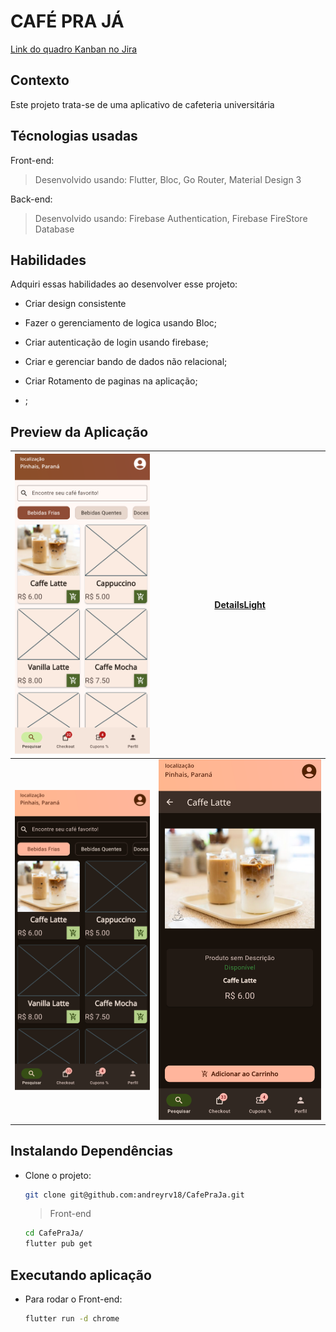 # CAFÉ PRA JÁ
[Link do quadro Kanban no Jira](https://andreyrv-dev.atlassian.net/jira/software/projects/CPJA/boards/34?atlOrigin=eyJpIjoiYjA2ZDVkYWJjN2U0NGE0ZTk1MjYyNWY5YjFlMmQxOTgiLCJwIjoiaiJ9)
## Contexto

Este projeto trata-se de uma aplicativo de cafeteria universitária

## Técnologias usadas

Front-end:
> Desenvolvido usando: Flutter, Bloc, Go Router, Material Design 3


Back-end:
> Desenvolvido usando: Firebase Authentication, Firebase FireStore Database

## Habilidades

Adquiri essas habilidades ao desenvolver esse projeto:

- Criar design consistente

- Fazer o gerenciamento de logica usando Bloc;

- Criar autenticação de login usando firebase;

- Criar e gerenciar bando de dados não relacional;

- Criar Rotamento de paginas na aplicação;

- ;

## Preview da Aplicação

| ![HomeLight](./assets/home-light.png) | [DetailsLight](./assets/details-light.png) |
|---------------------------------------|--------------------------------------------|
| ![HomeDark](./assets/home-dark.png)   | ![DetailsLight](./assets/details-dark.png) |

## Instalando Dependências

- Clone o projeto:

  ```bash
  git clone git@github.com:andreyrv18/CafePraJa.git
  ```

  > Front-end

  ```bash
  cd CafePraJa/
  flutter pub get
  ```

## Executando aplicação

- Para rodar o Front-end:

  ```bash
  flutter run -d chrome
  ```

<!--
## Referencias Firestore
![]()
Transações e gravações em lote https://firebase.google.com/docs/firestore/manage-data/transactions?hl=pt-br

Solucionar erros do Cloud Storage no Flutter https://firebase.google.com/docs/storage/flutter/handle-errors?hl=pt-br

gerenciamento de estado https://docs.flutter.dev/data-and-backend/state-mgmt/simple

Classe ChangeNotifier https://api.flutter.dev/flutter/foundation/ChangeNotifier-class.html
-->

